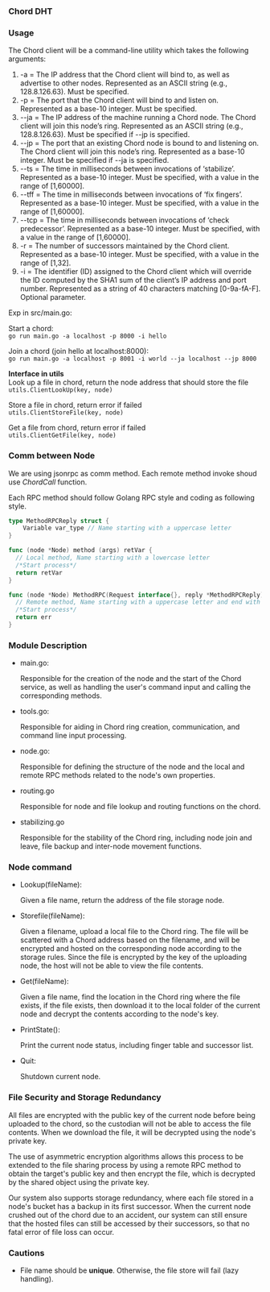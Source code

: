 ### Chord DHT

### Usage

The Chord client will be a command-line utility which takes the following arguments:

1. -a <String> = The IP address that the Chord client will bind to, as well as advertise to other nodes. Represented as an ASCII string (e.g., 128.8.126.63). Must be specified.
2. -p <Number> = The port that the Chord client will bind to and listen on. Represented as a base-10 integer. Must be specified.
3. --ja <String> = The IP address of the machine running a Chord node. The Chord client will join this node’s ring. Represented as an ASCII string (e.g., 128.8.126.63). Must be specified if --jp is specified.
4. --jp <Number> = The port that an existing Chord node is bound to and listening on. The Chord client will join this node’s ring. Represented as a base-10 integer. Must be specified if --ja is specified.
5. --ts <Number> = The time in milliseconds between invocations of ‘stabilize’. Represented as a base-10 integer. Must be specified, with a value in the range of [1,60000].
6. --tff <Number> = The time in milliseconds between invocations of ‘fix fingers’. Represented as a base-10 integer. Must be specified, with a value in the range of [1,60000].
7. --tcp <Number> = The time in milliseconds between invocations of ‘check predecessor’.
   Represented as a base-10 integer. Must be specified, with a value in the range of [1,60000].
8. -r <Number> = The number of successors maintained by the Chord client. Represented as a base-10 integer. Must be specified, with a value in the range of [1,32].
9. -i <String> = The identifier (ID) assigned to the Chord client which will override the ID computed by the SHA1 sum of the client’s IP address and port number. Represented as a string of 40 characters matching [0-9a-fA-F]. Optional parameter.

Exp in src/main.go:

Start a chord:  
`go run main.go -a localhost -p 8000 -i hello`

Join a chord (join hello at localhost:8000):  
`go run main.go -a localhost -p 8001 -i world --ja localhost --jp 8000`

**Interface in utils**  
Look up a file in chord, return the node address that should store the file  
`utils.ClientLookUp(key, node)`  

Store a file in chord, return error if failed  
`utils.ClientStoreFile(key, node)`  

Get a file from chord, return error if failed  
`utils.ClientGetFile(key, node)`  

### Comm between Node

We are using jsonrpc as comm method. Each remote method invoke shoud use *ChordCall* function.

Each RPC method should follow Golang RPC style and coding as following style.

```go
type MethodRPCReply struct {
	Variable var_type // Name starting with a uppercase letter
}

func (node *Node) method (args) retVar {
  // Local method, Name starting with a lowercase letter
  /*Start process*/
  return retVar
}

func (node *Node) MethodRPC(Request interface{}, reply *MethodRPCReply) error {
  // Remote method, Name starting with a uppercase letter and end with 'RPC'
  /*Start process*/
  return err
}
```

### Module Description

* main.go: 

  Responsible for the creation of the node and the start of the Chord service, as well as handling the user's command input and calling the corresponding methods.

* tools.go:

  Responsible for aiding in Chord ring creation, communication, and command line input processing.

* node.go:

  Responsible for defining the structure of the node and the local and remote RPC methods related to the node's own properties.

* routing.go

  Responsible for node and file lookup and routing functions on the chord.

* stabilizing.go

  Responsible for the stability of the Chord ring, including node join and leave, file backup and inter-node movement functions.

### Node command

* Lookup(fileName):

  Given a file name, return the address of the file storage node.

* Storefile(fileName): 

  Given a filename, upload a local file to the Chord ring. The file will be scattered with a Chord address based on the filename, and will be encrypted and hosted on the corresponding node according to the storage rules. Since the file is encrypted by the key of the uploading node, the host will not be able to view the file contents.

* Get(fileName): 

  Given a file name, find the location in the Chord ring where the file exists, if the file exists, then download it to the local folder of the current node and decrypt the contents according to the node's key.

* PrintState():

  Print the current node status, including finger table and successor list.

* Quit:

  Shutdown current node.

### File Security and Storage Redundancy

All files are encrypted with the public key of the current node before being uploaded to the chord, so the custodian will not be able to access the file contents. When we download the file, it will be decrypted using the node's private key.

The use of asymmetric encryption algorithms allows this process to be extended to the file sharing process by using a remote RPC method to obtain the target's public key and then encrypt the file, which is decrypted by the shared object using the private key.

Our system also supports storage redundancy, where each file stored in a node's bucket has a backup in its first successor. When the current node crushed out of the chord due to an accident, our system can still ensure that the hosted files can still be accessed by their successors, so that no fatal error of file loss can occur.

### Cautions
* File name should be **unique**. Otherwise, the file store will fail (lazy handling).